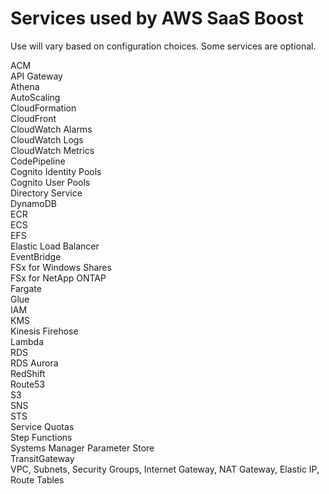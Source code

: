 # Services used by AWS SaaS Boost

Use will vary based on configuration choices. Some services are optional.

ACM\
API Gateway\
Athena\
AutoScaling\
CloudFormation\
CloudFront\
CloudWatch Alarms\
CloudWatch Logs\
CloudWatch Metrics\
CodePipeline\
Cognito Identity Pools\
Cognito User Pools\
Directory Service\
DynamoDB\
ECR\
ECS\
EFS\
Elastic Load Balancer\
EventBridge\
FSx for Windows Shares\
FSx for NetApp ONTAP\
Fargate\
Glue\
IAM\
KMS\
Kinesis Firehose\
Lambda\
RDS\
RDS Aurora\
RedShift\
Route53\
S3\
SNS\
STS\
Service Quotas\
Step Functions\
Systems Manager Parameter Store\
TransitGateway\
VPC, Subnets, Security Groups, Internet Gateway, NAT Gateway, Elastic IP, Route Tables